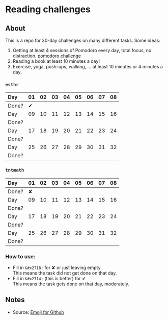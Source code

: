 # Reading challenges

## About
This is a repo for 30-day challenges on many different tasks. Some ideas:

1. Getting at least 4 sessions of Pomodoro every day, total focus, no distraction. 
    [pomodoro challenge](pomodoro.md)
2. Reading a book at least 10 minutes a day!
3. Exercise, yoga, push-ups, walking, ... at least 10 minutes or 4 minutes a day. 


### `esthr`

Day    | 01        | 02       |  03      |  04      |  05        |  06        |  07       |  08       |
:----- | :-------  | :--------| :--------| :--------| :----------| :----------| :---------| :---------|
Done?  | &#x2714;  |          |          |          |            |            |           |           |
Day    | 09        | 10       |  11      |  12      |  13        |  14        |  15       |  16       |
Done?  |           |          |          |          |            |            |           |           |
Day    | 17        | 18       |  19      |  20      |  21        |  22        |  23       |  24       |
Done?  |           |          |          |          |            |            |           |           |
Day    | 25        | 26       |  27      |  28      |  29        |  30        |  31       |  32       |
Done?  |           |          |          |          |            |            |           |           |

### `tntmath`

Day    | 01        | 02       |  03      |  04      |  05        |  06        |  07       |  08       |
:----- | :-------  | :--------| :--------| :--------| :----------| :----------| :---------| :---------|
Done?  | &#x2718;  |          |          |          |            |            |           |           |
Day    | 09        | 10       |  11      |  12      |  13        |  14        |  15       |  16       |
Done?  |           |          |          |          |            |            |           |           |
Day    | 17        | 18       |  19      |  20      |  21        |  22        |  23       |  24       |
Done?  |           |          |          |          |            |            |           |           |
Day    | 25        | 26       |  27      |  28      |  29        |  30        |  31       |  32       |
Done?  |           |          |          |          |            |            |           |           |


### How to use:
- Fill in `&#x2718;` for &#x2718; or just leaving empty <br>
  This means the task did not get done on that day.
- Fill in `&#x2714;` (this is better) for &#x2714; <br>
  This means the task gets done on that day, moderately.



## Notes
- Source: [Emoji for Github](https://gist.github.com/rxaviers/7360908)
